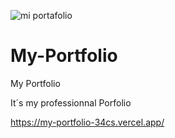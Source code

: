

![mi portafolio](https://github.com/DIGORACCOON4279/My-Portfolio/assets/88150970/29681917-3228-4d55-844c-714589c40295)

# My-Portfolio
My Portfolio 

It´s my professionnal Porfolio

https://my-portfolio-34cs.vercel.app/
